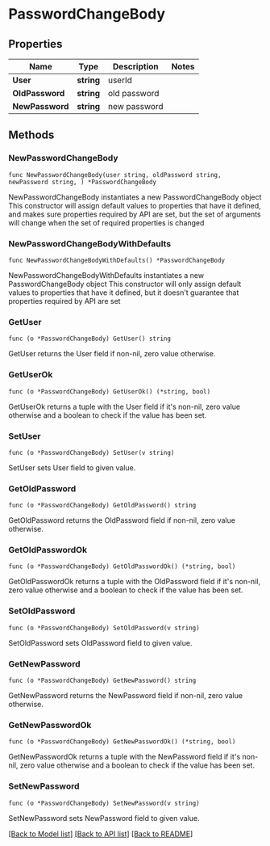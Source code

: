 # PasswordChangeBody

## Properties

Name | Type | Description | Notes
------------ | ------------- | ------------- | -------------
**User** | **string** | userId | 
**OldPassword** | **string** | old password | 
**NewPassword** | **string** | new password | 

## Methods

### NewPasswordChangeBody

`func NewPasswordChangeBody(user string, oldPassword string, newPassword string, ) *PasswordChangeBody`

NewPasswordChangeBody instantiates a new PasswordChangeBody object
This constructor will assign default values to properties that have it defined,
and makes sure properties required by API are set, but the set of arguments
will change when the set of required properties is changed

### NewPasswordChangeBodyWithDefaults

`func NewPasswordChangeBodyWithDefaults() *PasswordChangeBody`

NewPasswordChangeBodyWithDefaults instantiates a new PasswordChangeBody object
This constructor will only assign default values to properties that have it defined,
but it doesn't guarantee that properties required by API are set

### GetUser

`func (o *PasswordChangeBody) GetUser() string`

GetUser returns the User field if non-nil, zero value otherwise.

### GetUserOk

`func (o *PasswordChangeBody) GetUserOk() (*string, bool)`

GetUserOk returns a tuple with the User field if it's non-nil, zero value otherwise
and a boolean to check if the value has been set.

### SetUser

`func (o *PasswordChangeBody) SetUser(v string)`

SetUser sets User field to given value.


### GetOldPassword

`func (o *PasswordChangeBody) GetOldPassword() string`

GetOldPassword returns the OldPassword field if non-nil, zero value otherwise.

### GetOldPasswordOk

`func (o *PasswordChangeBody) GetOldPasswordOk() (*string, bool)`

GetOldPasswordOk returns a tuple with the OldPassword field if it's non-nil, zero value otherwise
and a boolean to check if the value has been set.

### SetOldPassword

`func (o *PasswordChangeBody) SetOldPassword(v string)`

SetOldPassword sets OldPassword field to given value.


### GetNewPassword

`func (o *PasswordChangeBody) GetNewPassword() string`

GetNewPassword returns the NewPassword field if non-nil, zero value otherwise.

### GetNewPasswordOk

`func (o *PasswordChangeBody) GetNewPasswordOk() (*string, bool)`

GetNewPasswordOk returns a tuple with the NewPassword field if it's non-nil, zero value otherwise
and a boolean to check if the value has been set.

### SetNewPassword

`func (o *PasswordChangeBody) SetNewPassword(v string)`

SetNewPassword sets NewPassword field to given value.



[[Back to Model list]](../README.md#documentation-for-models) [[Back to API list]](../README.md#documentation-for-api-endpoints) [[Back to README]](../README.md)


